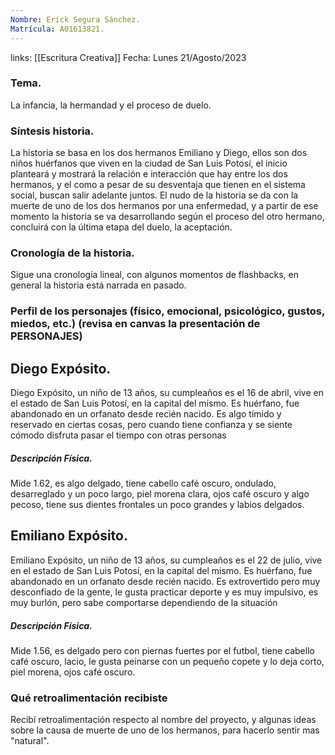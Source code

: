 ```yaml
---
Nombre: Erick Segura Sánchez.
Matrícula: A01613821.
---
```

links: [[Escritura Creativa]]
Fecha: Lunes 21/Agosto/2023

### Tema.
La infancia, la hermandad y el proceso de duelo.

### Síntesis historia.
La historia se basa en los dos hermanos Emiliano y Diego, ellos son dos niños huérfanos que viven en la ciudad de San Luis Potosí, el inicio planteará y mostrará la relación e interacción que hay entre los dos hermanos, y el como a pesar de su desventaja que tienen en el sistema social, buscan salir adelante juntos. El nudo de la historia se da con la muerte de uno de los dos hermanos por una enfermedad, y a partir de ese momento la historia se va desarrollando según el proceso del otro hermano, concluirá con la última etapa del duelo, la aceptación.

### Cronología de la historia.
Sigue una cronología lineal, con algunos momentos de flashbacks, en general la historia está narrada en pasado.

### Perfil de los personajes (físico, emocional, psicológico, gustos, miedos, etc.) (revisa en canvas la presentación de PERSONAJES)

## Diego Expósito.
Diego Expósito, un niño de 13 años, su cumpleaños es el 16 de abril, vive en el estado de San Luis Potosí, en la capital del mismo. Es huérfano, fue abandonado en un orfanato desde recién nacido. 
Es algo tímido y reservado en ciertas cosas, pero cuando tiene confianza y se siente cómodo disfruta pasar el tiempo con otras personas
##### Descripción Física.
Mide 1.62, es algo delgado, tiene cabello café oscuro, ondulado, desarreglado y un poco largo, piel morena clara, ojos café oscuro y algo pecoso, tiene sus dientes frontales un poco grandes y labios delgados.

## Emiliano Expósito.
Emiliano Expósito, un niño de 13 años, su cumpleaños es el 22 de julio, vive en el estado de San Luis Potosí, en la capital del mismo. Es huérfano, fue abandonado en un orfanato desde recién nacido. 
Es extrovertido pero muy desconfiado de la gente, le gusta practicar deporte y es muy impulsivo, es muy burlón, pero sabe comportarse dependiendo de la situación
##### Descripción Física.
Mide 1.56, es delgado pero con piernas fuertes por el futbol, tiene cabello café oscuro, lacio, le gusta peinarse con un pequeño copete y lo deja corto, piel morena, ojos café oscuro.

### Qué retroalimentación recibiste 
Recibí retroalimentación respecto al nombre del proyecto, y algunas ideas sobre la causa de muerte de uno de los hermanos, para hacerlo sentir mas "natural".